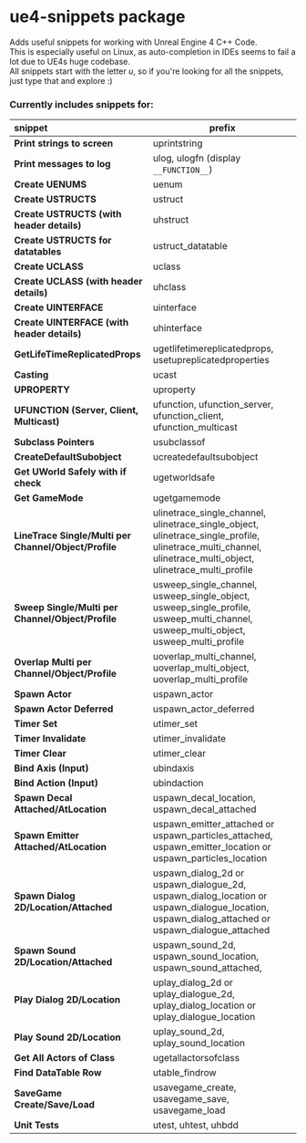 # ue4-snippets package

Adds useful snippets for working with Unreal Engine 4 C++ Code.  
This is especially useful on Linux, as auto-completion in IDEs seems to fail a lot due to UE4s huge codebase.  
All snippets start with the letter _u_, so if you're looking for all the snippets, just type that and explore :)

### Currently includes snippets for:

| snippet                                               | prefix                                                                                                                                                      |
| :---------------------------------------------------- | ----------------------------------------------------------------------------------------------------------------------------------------------------------- |
| **Print strings to screen**                           | uprintstring                                                                                                                                                |
| **Print messages to log**                             | ulog, ulogfn (display `__FUNCTION__`)                                                                                                                       |
| **Create UENUMS**                                     | uenum                                                                                                                                                       |
| **Create USTRUCTS**                                   | ustruct                                                                                                                                                     |
| **Create USTRUCTS (with header details)**             | uhstruct                                                                                                                                                    |
| **Create USTRUCTS for datatables**                    | ustruct_datatable                                                                                                                                           |
| **Create UCLASS**                                     | uclass                                                                                                                                                      |
| **Create UCLASS (with header details)**               | uhclass                                                                                                                                                     |
| **Create UINTERFACE**                                 | uinterface                                                                                                                                                  |
| **Create UINTERFACE (with header details)**           | uhinterface                                                                                                                                                 |
| **GetLifeTimeReplicatedProps**                        | ugetlifetimereplicatedprops, usetupreplicatedproperties                                                                                                     |
| **Casting**                                           | ucast                                                                                                                                                       |
| **UPROPERTY**                                         | uproperty                                                                                                                                                   |
| **UFUNCTION (Server, Client, Multicast)**             | ufunction, ufunction_server, ufunction_client, ufunction_multicast                                                                                          |
| **Subclass Pointers**                                 | usubclassof                                                                                                                                                 |
| **CreateDefaultSubobject**                            | ucreatedefaultsubobject                                                                                                                                     |
| **Get UWorld Safely with if check**                   | ugetworldsafe                                                                                                                                               |
| **Get GameMode**                                      | ugetgamemode                                                                                                                                                |
| **LineTrace Single/Multi per Channel/Object/Profile** | ulinetrace_single_channel, ulinetrace_single_object, ulinetrace_single_profile, ulinetrace_multi_channel, ulinetrace_multi_object, ulinetrace_multi_profile |
| **Sweep Single/Multi per Channel/Object/Profile**     | usweep_single_channel, usweep_single_object, usweep_single_profile, usweep_multi_channel, usweep_multi_object, usweep_multi_profile                         |
| **Overlap Multi per Channel/Object/Profile**          | uoverlap_multi_channel, uoverlap_multi_object, uoverlap_multi_profile                                                                                       |
| **Spawn Actor**                                       | uspawn_actor                                                                                                                                                |
| **Spawn Actor Deferred**                              | uspawn_actor_deferred                                                                                                                                       |
| **Timer Set**                                         | utimer_set                                                                                                                                                  |
| **Timer Invalidate**                                  | utimer_invalidate                                                                                                                                           |
| **Timer Clear**                                       | utimer_clear                                                                                                                                                |
| **Bind Axis (Input)**                                 | ubindaxis                                                                                                                                                   |
| **Bind Action (Input)**                               | ubindaction                                                                                                                                                 |
| **Spawn Decal Attached/AtLocation**                   | uspawn_decal_location, uspawn_decal_attached                                                                                                                |
| **Spawn Emitter Attached/AtLocation**                 | uspawn_emitter_attached or uspawn_particles_attached, uspawn_emitter_location or uspawn_particles_location                                                  |
| **Spawn Dialog 2D/Location/Attached**                 | uspawn_dialog_2d or uspawn_dialogue_2d, uspawn_dialog_location or uspawn_dialogue_location, uspawn_dialog_attached or uspawn_dialogue_attached              |
| **Spawn Sound 2D/Location/Attached**                  | uspawn_sound_2d, uspawn_sound_location, uspawn_sound_attached,                                                                                              |
| **Play Dialog 2D/Location**                           | uplay_dialog_2d or uplay_dialogue_2d, uplay_dialog_location or uplay_dialogue_location                                                                      |
| **Play Sound 2D/Location**                            | uplay_sound_2d, uplay_sound_location                                                                                                                        |
| **Get All Actors of Class**                           | ugetallactorsofclass                                                                                                                                        |
| **Find DataTable Row**                                | utable_findrow                                                                                                                                              |
| **SaveGame Create/Save/Load**                         | usavegame_create, usavegame_save, usavegame_load                                                                                                            |
| **Unit Tests**                                        | utest, uhtest, uhbdd                                                                                                                                        |